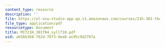 ```yaml
---
content_type: resource
description: ''
file: https://ol-ocw-studio-app-qa.s3.amazonaws.com/courses/21h-301-the-ancient-world-greece-fall-2004/ab5bb368762d76f39ee8ac95c9d2797a_MIT21H_301f04_syllf10.pdf
file_type: application/pdf
resourcetype: Document
title: MIT21H_301f04_syllf10.pdf
uid: ab5bb368-762d-76f3-9ee8-ac95c9d2797a
---
```

